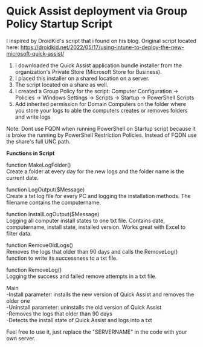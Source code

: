 # Quick Assist deployment via Group Policy Startup Script
I inspired by DroidKid's script that i found on his blog. Original script located here: https://droidkid.net/2022/05/17/using-intune-to-deploy-the-new-microsoft-quick-assist/

1. I downloaded the Quick Assist application bundle installer from the organization's Private Store (Microsoft Store for Business). 
2. I placed this installer on a shared location on a server.
3. The script located on a share as well.
4. I created a Group Policy for the script: Computer Configuration -> Policies -> Windows Settings -> Scripts -> Startup -> PowerShell Scripts
5. Add inherited permission for Domain Computers on the folder where you store your logs to able the computers creates or removes folders and write logs

Note: Dont use FQDN when running PowerShell on Startup script because it is broke the running by PowerShell Restriction Policies. Instead of FQDN use the share's full UNC path.


**Functions in Script**

function MakeLogFolder() \
Create a folder at every day for the new logs and the folder name is the current date.

function LogOutput($Message) \
Create a txt log file for every PC and logging the installation methods. The filename contains the computername. 

function InstallLogOutput($Message) \
Logging all computer install states to one txt file. Contains date, computername, install state, installed version. Works great with Excel to filter data.

function RemoveOldLogs() \
Removes the logs that older than 90 days and calls the RemoveLog() function to write its successness to a txt file.

function RemoveLog() \
Logging the success and failed remove attempts in a txt file.

Main \
-Install parameter: installs the new version of Quick Assist and removes the older one \
-Uninstall parameter: uninstalls the old version of Quick Assist \
-Removes the logs that older than 90 days \
-Detects the install state of Quick Assist and logs into a txt

Feel free to use it, just replace the "SERVERNAME" in the code with your own server.
